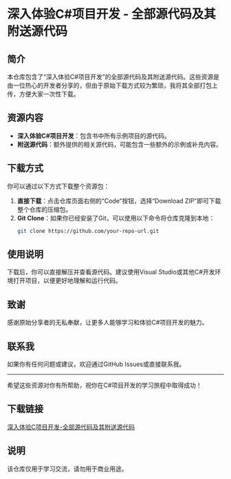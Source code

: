 # 深入体验C#项目开发 - 全部源代码及其附送源代码

## 简介

本仓库包含了“深入体验C#项目开发”的全部源代码及其附送源代码。这些资源是由一位热心的开发者分享的，但由于原始下载方式较为繁琐，我将其全部打包上传，方便大家一次性下载。

## 资源内容

- **深入体验C#项目开发**：包含书中所有示例项目的源代码。
- **附送源代码**：额外提供的相关源代码，可能包含一些额外的示例或补充内容。

## 下载方式

你可以通过以下方式下载整个资源包：

1. **直接下载**：点击仓库页面右侧的“Code”按钮，选择“Download ZIP”即可下载整个仓库的压缩包。
2. **Git Clone**：如果你已经安装了Git，可以使用以下命令将仓库克隆到本地：
   ```bash
   git clone https://github.com/your-repo-url.git
   ```

## 使用说明

下载后，你可以直接解压并查看源代码。建议使用Visual Studio或其他C#开发环境打开项目，以便更好地理解和运行代码。

## 致谢

感谢原始分享者的无私奉献，让更多人能够学习和体验C#项目开发的魅力。

## 联系我

如果你有任何问题或建议，欢迎通过GitHub Issues或直接联系我。

---

希望这些资源对你有所帮助，祝你在C#项目开发的学习旅程中取得成功！

## 下载链接
[深入体验C项目开发-全部源代码及其附送源代码](https://pan.quark.cn/s/5785e57d523a)

## 说明

该仓库仅用于学习交流，请勿用于商业用途。
